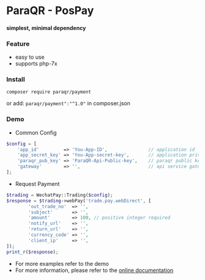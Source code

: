 # ParaQR - PosPay

#### simplest, minimal dependency

### Feature

* easy to use
* supports php-7x

### Install

```
composer require paraqr/payment
```

or add: `paraqr/payment":"^1.0"` in composer.json

### Demo

* Common Config

```php
$config = [
    'app_id'         => 'You-App-ID',               // application id
    'app_secret_key' => 'You-App-secret-key',       // application private key
    'paraqr_pub_key' => 'ParaQR-Api-Public-key',    // paraqr public key
    'gateway'        => '',                         // api service gateway 
];

```

* Request Payment

```php
$trading = WechatPay::Trading($config);
$response = $trading->webPay('trade.pay.webDirect', [
        'out_trade_no'  => '',
        'subject'       => '',
        'amount'        => 100, // positive integer required
        'notify_url'    => '',
        'return_url'    => '',
        'currency_code' => '',
        'client_ip'     => '',
]);
print_r($response);

```

* For more examples refer to the demo
* For more information, please refer to the [online documentation](https://document.paraqr.com/#/)
